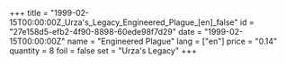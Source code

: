 +++
title = "1999-02-15T00:00:00Z_Urza's_Legacy_Engineered_Plague_[en]_false"
id = "27e158d5-efb2-4f90-8898-60ede98f7d29"
date = "1999-02-15T00:00:00Z"
name = "Engineered Plague"
lang = ["en"]
price = "0.14"
quantity = 8
foil = false
set = "Urza's Legacy"
+++
